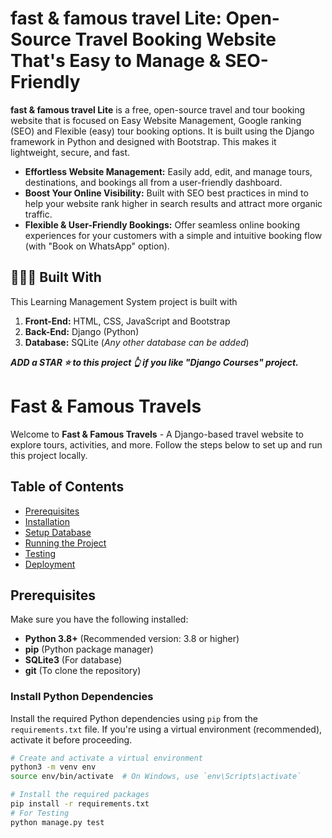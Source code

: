 # fast & famous travel Lite: Open-Source Travel Booking Website That's Easy to Manage & SEO-Friendly

**fast & famous travel Lite** is a free, open-source travel and tour booking website that is focused on Easy Website Management, Google ranking (SEO) and Flexible (easy) tour booking options. It is built using the Django framework in Python and designed with Bootstrap. This makes it lightweight, secure, and fast.

- **Effortless Website Management:** Easily add, edit, and manage tours, destinations, and bookings all from a user-friendly dashboard.
- **Boost Your Online Visibility:** Built with SEO best practices in mind to help your website rank higher in search results and attract more organic traffic.
- **Flexible & User-Friendly Bookings:** Offer seamless online booking experiences for your customers with a simple and intuitive booking flow (with "Book on WhatsApp" option).

## 👨🏻‍💻 Built With 
This Learning Management System project is built with 
1. **Front-End:** HTML, CSS, JavaScript and Bootstrap
2. **Back-End:** Django (Python)
3. **Database:** SQLite (_Any other database can be added_)

_**ADD a STAR ⭐️ to this project 👆 if you like "Django Courses" project.**_

# Fast & Famous Travels

Welcome to **Fast & Famous Travels** - A Django-based travel website to explore tours, activities, and more. Follow the steps below to set up and run this project locally.

## Table of Contents
- [Prerequisites](#prerequisites)
- [Installation](#installation)
- [Setup Database](#setup-database)
- [Running the Project](#running-the-project)
- [Testing](#testing)
- [Deployment](#deployment)

## Prerequisites

Make sure you have the following installed:
- **Python 3.8+** (Recommended version: 3.8 or higher)
- **pip** (Python package manager)
- **SQLite3** (For database)
- **git** (To clone the repository)

### Install Python Dependencies
Install the required Python dependencies using `pip` from the `requirements.txt` file. If you're using a virtual environment (recommended), activate it before proceeding.

```bash
# Create and activate a virtual environment
python3 -m venv env
source env/bin/activate  # On Windows, use `env\Scripts\activate`

# Install the required packages
pip install -r requirements.txt
# For Testing
python manage.py test

